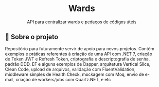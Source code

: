 <h1 align="center">
Wards
</h1>

<p align="center">API para centralizar wards e pedaços de códigos úteis
</p>

## 📃 Sobre o projeto

Repositório para futuramente servir de apoio para novos projetos. Contém exemplos e práticas referentes à criação de uma API com .NET 7, criação de Token JWT e Refresh Token, criptografia e descriptografia de senha, padrão DDD, EF e alguns exemplos de Dapper, arquitetura Vertical Slice, Clean Code, upload de arquivos, validação com FluentValidation, middleware simples de Health Check, mockagem com Moq, envio de e-mail, criação de workers/jobs com Quartz.NET, e etc 
